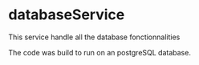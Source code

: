 # databaseService

This service handle all the database fonctionnalities

The code was build to run on an postgreSQL database.
